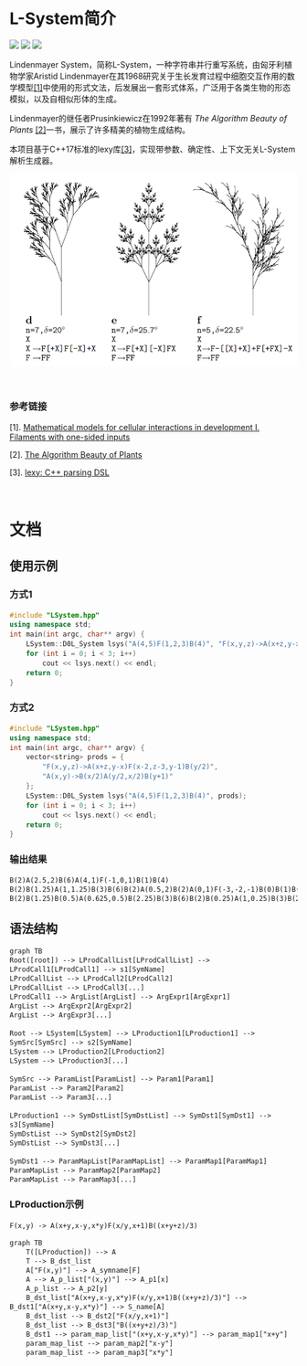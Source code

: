 # L-System简介

![](https://img.shields.io/badge/IDE-Visual%20Studio%20Code-blue) ![](https://img.shields.io/badge/Language-C++-yellow) ![](https://img.shields.io/github/license/1309896340/L-System.svg)

Lindenmayer System，简称L-System，一种字符串并行重写系统，由匈牙利植物学家Aristid Lindenmayer在其1968研究关于生长发育过程中细胞交互作用的数学模型[[1]](#参考链接)中使用的形式文法，后发展出一套形式体系，广泛用于各类生物的形态模拟，以及自相似形体的生成。

Lindenmayer的继任者Prusinkiewicz在1992年著有 _The Algorithm Beauty of Plants_ [[2]](#参考链接)一书，展示了许多精美的植物生成结构。

本项目基于C++17标准的lexy库[[3]](#参考链接)，实现带参数、确定性、上下文无关L-System解析生成器。

![LSystemExample](/assets/images/LSystemExample.png)

<br/>

### 参考链接
[1]. [Mathematical models for cellular interactions in development I. Filaments with one-sided inputs](https://doi.org/10.1016/0022-5193(68)90079-9)

[2]. [The Algorithm Beauty of Plants](http://algorithmicbotany.org/papers/abop/abop.pdf)

[3]. [lexy: C++ parsing DSL](https://lexy.foonathan.net/)


<br/>


# 文档

## 使用示例

### 方式1

```c++
#include "LSystem.hpp"
using namespace std;
int main(int argc, char** argv) {
    LSystem::D0L_System lsys("A(4,5)F(1,2,3)B(4)", "F(x,y,z)->A(x+z,y-x)F(x-2,z-3,y-1)B(y/2)\\nA(x,y)->B(x/2)A(y/2,x/2)B(y+1)");
    for (int i = 0; i < 3; i++)
        cout << lsys.next() << endl;
    return 0;
}
```

### 方式2

```c++
#include "LSystem.hpp"
using namespace std;
int main(int argc, char** argv) {
    vector<string> prods = {
        "F(x,y,z)->A(x+z,y-x)F(x-2,z-3,y-1)B(y/2)",
        "A(x,y)->B(x/2)A(y/2,x/2)B(y+1)"
    };
    LSystem::D0L_System lsys("A(4,5)F(1,2,3)B(4)", prods);
    for (int i = 0; i < 3; i++)
        cout << lsys.next() << endl;
    return 0;
}
```

### 输出结果

```shell
B(2)A(2.5,2)B(6)A(4,1)F(-1,0,1)B(1)B(4)
B(2)B(1.25)A(1,1.25)B(3)B(6)B(2)A(0.5,2)B(2)A(0,1)F(-3,-2,-1)B(0)B(1)B(4)
B(2)B(1.25)B(0.5)A(0.625,0.5)B(2.25)B(3)B(6)B(2)B(0.25)A(1,0.25)B(3)B(2)B(0)A(0.5,0)B(2)A(-4,1)F(-5,-4,-3)B(-1)B(0)B(1)B(4)
```

## 语法结构

```mermaid
graph TB
Root([root]) --> LProdCallList[LProdCallList] --> LProdCall1[LProdCall1] --> s1[SymName]
LProdCallList --> LProdCall2[LProdCall2]
LProdCallList --> LProdCall3[...]
LProdCall1 --> ArgList[ArgList] --> ArgExpr1[ArgExpr1]
ArgList --> ArgExpr2[ArgExpr2]
ArgList --> ArgExpr3[...]

Root --> LSystem[LSystem] --> LProduction1[LProduction1] --> SymSrc[SymSrc] --> s2[SymName]
LSystem --> LProduction2[LProduction2]
LSystem --> LProduction3[...]

SymSrc --> ParamList[ParamList] --> Param1[Param1]
ParamList --> Param2[Param2]
ParamList --> Param3[...]

LProduction1 --> SymDstList[SymDstList] --> SymDst1[SymDst1] --> s3[SymName]
SymDstList --> SymDst2[SymDst2]
SymDstList --> SymDst3[...]

SymDst1 --> ParamMapList[ParamMapList] --> ParamMap1[ParamMap1]
ParamMapList --> ParamMap2[ParamMap2]
ParamMapList --> ParamMap3[...]
```

### LProduction示例

`F(x,y) -> A(x+y,x-y,x*y)F(x/y,x+1)B((x+y+z)/3)`

```mermaid
graph TB
    T([LProduction]) --> A
    T --> B_dst_list
    A["F(x,y)"] --> A_symname[F]
    A --> A_p_list["(x,y)"] --> A_p1[x]
    A_p_list --> A_p2[y]
    B_dst_list["A(x+y,x-y,x*y)F(x/y,x+1)B((x+y+z)/3)"] --> B_dst1["A(x+y,x-y,x*y)"] --> S_name[A]
    B_dst_list --> B_dst2["F(x/y,x+1)"]
    B_dst_list --> B_dst3["B((x+y+z)/3)"]
    B_dst1 --> param_map_list["(x+y,x-y,x*y)"] --> param_map1["x+y"]
    param_map_list --> param_map2["x-y"]
    param_map_list --> param_map3["x*y"]
```
